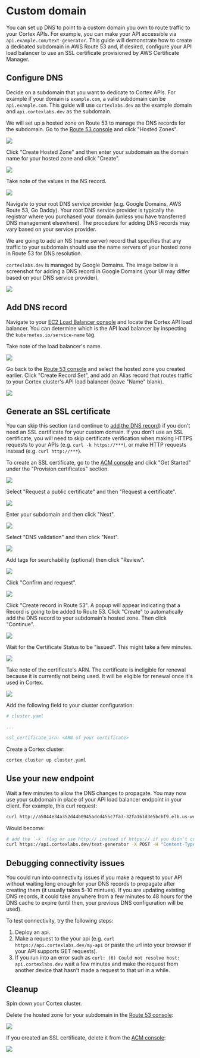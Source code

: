 # Custom domain

You can set up DNS to point to a custom domain you own to route traffic to your Cortex APIs. For example, you can make your API accessible via `api.example.com/text-generator`. This guide will demonstrate how to create a dedicated subdomain in AWS Route 53 and, if desired, configure your API load balancer to use an SSL certificate provisioned by AWS Certificate Manager.

## Configure DNS

Decide on a subdomain that you want to dedicate to Cortex APIs. For example if your domain is `example.com`, a valid subdomain can be `api.example.com`. This guide will use `cortexlabs.dev` as the example domain and `api.cortexlabs.dev` as the subdomain.

We will set up a hosted zone on Route 53 to manage the DNS records for the subdomain. Go to the [Route 53 console](https://console.aws.amazon.com/route53/home) and click "Hosted Zones".

![](https://user-images.githubusercontent.com/4365343/82210754-a6b07d00-98dd-11ea-9cec-9f6b07282aa8.png)

Click "Create Hosted Zone" and then enter your subdomain as the domain name for your hosted zone and click "Create".

![](https://user-images.githubusercontent.com/4365343/82211091-4968fb80-98de-11ea-8ec4-8d26d1aea77a.png)

Take note of the values in the NS record.

![](https://user-images.githubusercontent.com/4365343/82211656-386cba00-98df-11ea-8c86-4961082b5f49.png)

Navigate to your root DNS service provider (e.g. Google Domains, AWS Route 53, Go Daddy). Your root DNS service provider is typically the registrar where you purchased your domain (unless you have transferred DNS management elsewhere). The procedure for adding DNS records may vary based on your service provider.

We are going to add an NS (name server) record that specifies that any traffic to your subdomain should use the name servers of your hosted zone in Route 53 for DNS resolution.

`cortexlabs.dev` is managed by Google Domains. The image below is a screenshot for adding a DNS record in Google Domains (your UI may differ based on your DNS service provider).

![](https://user-images.githubusercontent.com/808475/109039458-abcb0580-7681-11eb-8644-76436328687e.png)

## Add DNS record

Navigate to your [EC2 Load Balancer console](https://us-west-2.console.aws.amazon.com/ec2/v2/home#LoadBalancers:sort=loadBalancerName) and locate the Cortex API load balancer. You can determine which is the API load balancer by inspecting the `kubernetes.io/service-name` tag.

Take note of the load balancer's name.

![](https://user-images.githubusercontent.com/808475/80142777-961c1980-8560-11ea-9202-40964dbff5e9.png)

Go back to the [Route 53 console](https://console.aws.amazon.com/route53/home#hosted-zones:) and select the hosted zone you created earlier. Click "Create Record Set", and add an Alias record that routes traffic to your Cortex cluster's API load balancer (leave "Name" blank).

![](https://user-images.githubusercontent.com/808475/84083422-6ac97e80-a996-11ea-9679-be37268a2133.png)

## Generate an SSL certificate

You can skip this section (and continue to [add the DNS record](#add-dns-record)) if you don't need an SSL certificate for your custom domain. If you don't use an SSL certificate, you will need to skip certificate verification when making HTTPS requests to your APIs (e.g. `curl -k https://***`), or make HTTP requests instead (e.g. `curl http://***`).

To create an SSL certificate, go to the [ACM console](https://us-west-2.console.aws.amazon.com/acm/home) and click "Get Started" under the "Provision certificates" section.

![](https://user-images.githubusercontent.com/4365343/82202340-c04ac800-98cf-11ea-9472-89dd6d67eb0d.png)

Select "Request a public certificate" and then "Request a certificate".

![](https://user-images.githubusercontent.com/4365343/82202654-3e0ed380-98d0-11ea-8c57-025f0b69c54f.png)

Enter your subdomain and then click "Next".

![](https://user-images.githubusercontent.com/4365343/82224652-1cbedf00-98f2-11ea-912b-466cee2f6e25.png)

Select "DNS validation" and then click "Next".

![](https://user-images.githubusercontent.com/4365343/82205311-66003600-98d4-11ea-90e3-da7e8b0b2b9c.png)

Add tags for searchability (optional) then click "Review".

![](https://user-images.githubusercontent.com/4365343/82206485-52ee6580-98d6-11ea-95a9-1d0ebafc178a.png)

Click "Confirm and request".

![](https://user-images.githubusercontent.com/4365343/82206602-84ffc780-98d6-11ea-9f2f-ce383404ec67.png)

Click "Create record in Route 53". A popup will appear indicating that a Record is going to be added to Route 53. Click "Create" to automatically add the DNS record to your subdomain's hosted zone. Then click "Continue".

![](https://user-images.githubusercontent.com/4365343/82223539-c8ffc600-98f0-11ea-93a2-044aa0c9670d.png)

Wait for the Certificate Status to be "issued". This might take a few minutes.

![](https://user-images.githubusercontent.com/4365343/82209663-a616e700-98db-11ea-95cb-c6efedadb942.png)

Take note of the certificate's ARN. The certificate is ineligible for renewal because it is currently not being used. It will be eligible for renewal once it's used in Cortex.

![](https://user-images.githubusercontent.com/4365343/82222684-9e613d80-98ef-11ea-98c0-5a20b457f062.png)

Add the following field to your cluster configuration:

```yaml
# cluster.yaml

...

ssl_certificate_arn: <ARN of your certificate>
```

Create a Cortex cluster:

```bash
cortex cluster up cluster.yaml
```

## Use your new endpoint

Wait a few minutes to allow the DNS changes to propagate. You may now use your subdomain in place of your API load balancer endpoint in your client. For example, this curl request:

```bash
curl http://a5044e34a352d44b0945adcd455c7fa3-32fa161d3e5bcbf9.elb.us-west-2.amazonaws.com/text-generator -X POST -H "Content-Type: application/json" -d @sample.json
```

Would become:

```bash
# add the `-k` flag or use http:// instead of https:// if you didn't configure an SSL certificate
curl https://api.cortexlabs.dev/text-generator -X POST -H "Content-Type: application/json" -d @sample.json
```

## Debugging connectivity issues

You could run into connectivity issues if you make a request to your API without waiting long enough for your DNS records to propagate after creating them (it usually takes 5-10 mintues). If you are updating existing DNS records, it could take anywhere from a few minutes to 48 hours for the DNS cache to expire (until then, your previous DNS configuration will be used).

To test connectivity, try the following steps:

1. Deploy an api.
1. Make a request to the your api (e.g. `curl https://api.cortexlabs.dev/my-api` or paste the url into your browser if your API supports GET requests).
1. If you run into an error such as `curl: (6) Could not resolve host: api.cortexlabs.dev` wait a few minutes and make the request from another device that hasn't made a request to that url in a while.

## Cleanup

Spin down your Cortex cluster.

Delete the hosted zone for your subdomain in the [Route 53 console](https://console.aws.amazon.com/route53/home#hosted-zones:):

![](https://user-images.githubusercontent.com/4365343/82228729-81306d00-98f7-11ea-8570-e9de15f5267f.png)

If you created an SSL certificate, delete it from the [ACM console](https://us-west-2.console.aws.amazon.com/acm/home):

![](https://user-images.githubusercontent.com/4365343/82228835-a624e000-98f7-11ea-92e2-cb4fb0f591e2.png)
